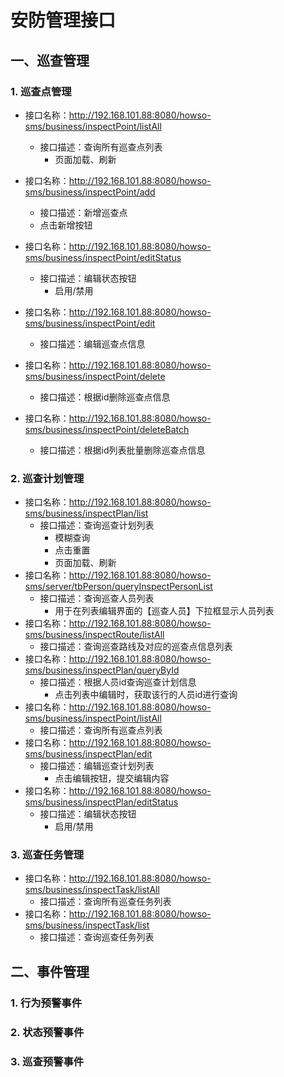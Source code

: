 # 安防管理接口

## 一、巡查管理

### 1. 巡查点管理

- 接口名称：http://192.168.101.88:8080/howso-sms/business/inspectPoint/listAll
  - 接口描述：查询所有巡查点列表
    - 页面加载、刷新

- 接口名称：http://192.168.101.88:8080/howso-sms/business/inspectPoint/add

  - 接口描述：新增巡查点
  - 点击新增按钮
  

- 接口名称：http://192.168.101.88:8080/howso-sms/business/inspectPoint/editStatus
  - 接口描述：编辑状态按钮
    - 启用/禁用
- 接口名称：http://192.168.101.88:8080/howso-sms/business/inspectPoint/edit
  - 接口描述：编辑巡查点信息
- 接口名称：http://192.168.101.88:8080/howso-sms/business/inspectPoint/delete
  - 接口描述：根据id删除巡查点信息
- 接口名称：http://192.168.101.88:8080/howso-sms/business/inspectPoint/deleteBatch
  - 接口描述：根据id列表批量删除巡查点信息

### 2. 巡查计划管理

- 接口名称：http://192.168.101.88:8080/howso-sms/business/inspectPlan/list
  - 接口描述：查询巡查计划列表
    - 模糊查询
    - 点击重置
    - 页面加载、刷新
- 接口名称：http://192.168.101.88:8080/howso-sms/server/tbPerson/queryInspectPersonList
  - 接口描述：查询巡查人员列表
    - 用于在列表编辑界面的【巡查人员】下拉框显示人员列表
- 接口名称：http://192.168.101.88:8080/howso-sms/business/inspectRoute/listAll
  - 接口描述：查询巡查路线及对应的巡查点信息列表
- 接口名称：http://192.168.101.88:8080/howso-sms/business/inspectPlan/queryById
  - 接口描述：根据人员id查询巡查计划信息
    - 点击列表中编辑时，获取该行的人员id进行查询
- 接口名称：http://192.168.101.88:8080/howso-sms/business/inspectPoint/listAll
  - 接口描述：查询所有巡查点列表
- 接口名称：http://192.168.101.88:8080/howso-sms/business/inspectPlan/edit
  - 接口描述：编辑巡查计划列表
    - 点击编辑按钮，提交编辑内容
- 接口名称：http://192.168.101.88:8080/howso-sms/business/inspectPlan/editStatus
  - 接口描述：编辑状态按钮
    - 启用/禁用

### 3. 巡查任务管理

- 接口名称：http://192.168.101.88:8080/howso-sms/business/inspectTask/listAll
  - 接口描述：查询所有巡查任务列表
- 接口名称：http://192.168.101.88:8080/howso-sms/business/inspectTask/list
  - 接口描述：查询巡查任务列表

## 二、事件管理

### 1. 行为预警事件

### 2. 状态预警事件

### 3. 巡查预警事件